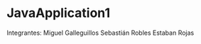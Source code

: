 # JavaApplication1
Integrantes: Miguel Galleguillos 
             Sebastián Robles 
             Estaban Rojas
